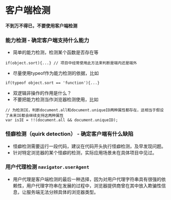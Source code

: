 # 客户端检测

**不到万不得已，不要使用客户端检测**
### 能力检测 - 确定客户端支持什么能力
* 简单的能力检测，检测某个函数是否存在等
```
if(object.sort){...} // 项目中经常使用此方法来判断是端内还是端外
```
* 尽量使用typeof作为能力检测的依据，比如
```
if(typeof object.sort == 'function'){...}
```
* 双逻辑非操作的作用是什么？
* 不要把能力检测当作浏览器检测使用，比如
```
// 为检测IE，判断document.all和document.uniqueID两种属性都存在，这相当于假设了未来IE都会继续支持这两种属性
var isIE = !!(document.all && document.uniqueID);
```

### 怪癖检测（quirk detection） - 确定客户端有什么缺陷
* 怪癖检测需要运行一段代码，建议在代码开头执行怪癖检测，及早发现问题。
* 针对特定浏览器的某个怪癖的检测，实际应用场景未在具体项目中见过。

### 用户代理检测 `navigator.userAgent`
* 用户代理是客户端检测的最后一种选择，因为对用户代理字符串具有很强的依赖性，用户代理字符串在发展的过程中，浏览器提供商曾在其中放入欺骗性信息，让服务端无法分辨具体的浏览器类型。
